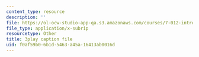 ```yaml
---
content_type: resource
description: ''
file: https://ol-ocw-studio-app-qa.s3.amazonaws.com/courses/7-012-introduction-to-biology-fall-2004/f0af59b06b1d5463a45a16413ab0016d_Eqom7VcaEKI.vtt
file_type: application/x-subrip
resourcetype: Other
title: 3play caption file
uid: f0af59b0-6b1d-5463-a45a-16413ab0016d
---
```

